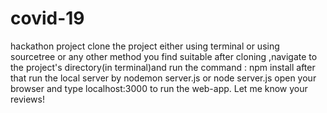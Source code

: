# covid-19
hackathon project
clone the project either using terminal or using sourcetree or any other method you find suitable
after cloning ,navigate to the project's directory(in terminal)and run the command : npm install
after that run the local server by nodemon server.js or node server.js
open your browser and type localhost:3000 to run the web-app.
Let me know your reviews!
